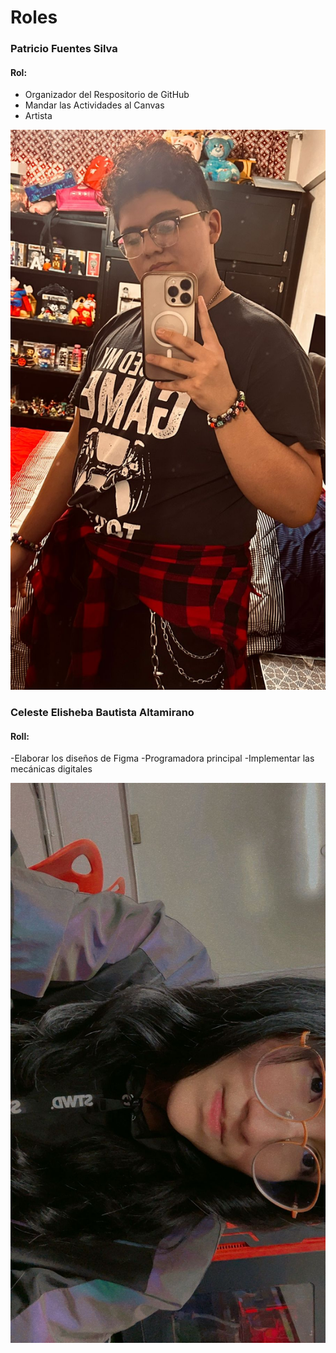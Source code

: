 # Roles
### Patricio Fuentes Silva 

#### Rol:
- Organizador del Respositorio de GitHub
- Mandar las Actividades al Canvas
- Artista 

![Mi Cara:](./assets/Mi%20Cara.jpeg)

### Celeste Elisheba Bautista Altamirano

#### Roll:
-Elaborar los diseños de Figma
-Programadora principal
-Implementar las mecánicas digitales

![Mi foto:](./assets/Foto_Celeste.jpg)
